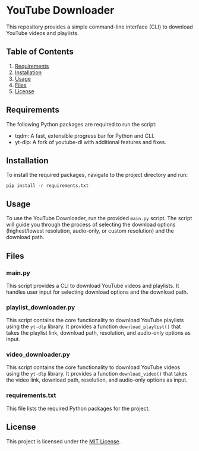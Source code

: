 # YouTube Downloader

This repository provides a simple command-line interface (CLI) to download YouTube videos and playlists.

## Table of Contents

1. [Requirements](#requirements)
2. [Installation](#installation)
3. [Usage](#usage)
4. [Files](#files)
5. [License](#license)

## Requirements

The following Python packages are required to run the script:

- tqdm: A fast, extensible progress bar for Python and CLI.
- yt-dlp: A fork of youtube-dl with additional features and fixes.

## Installation

To install the required packages, navigate to the project directory and run:

```
pip install -r requirements.txt
```

## Usage

To use the YouTube Downloader, run the provided `main.py` script. The script will guide you through the process of selecting the download options (highest/lowest resolution, audio-only, or custom resolution) and the download path.

## Files

### main.py

This script provides a CLI to download YouTube videos and playlists. It handles user input for selecting download options and the download path.

### playlist_downloader.py

This script contains the core functionality to download YouTube playlists using the `yt-dlp` library. It provides a function `download_playlist()` that takes the playlist link, download path, resolution, and audio-only options as input.

### video_downloader.py

This script contains the core functionality to download YouTube videos using the `yt-dlp` library. It provides a function `download_video()` that takes the video link, download path, resolution, and audio-only options as input.

### requirements.txt

This file lists the required Python packages for the project.

## License

This project is licensed under the [MIT License](LICENSE).